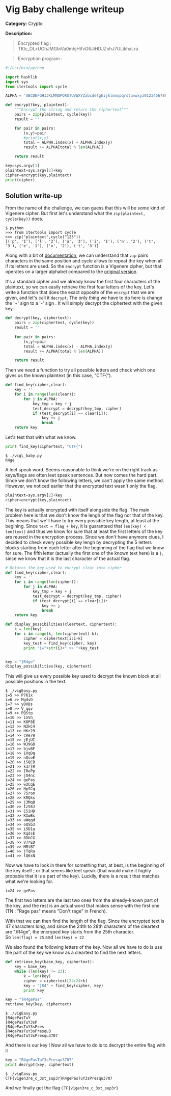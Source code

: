 # Vig Baby challenge writeup

**Category:** Crypto

**Description:**

> Encrypted flag : TKlc\_OLxUOhJMGbiVa0mhjHifvG6JiHDJZnhJ7ULikhxLra

> Encryption program :
```python
#!/usr/bin/python

import hashlib
import sys
from itertools import cycle

ALPHA = 'ABCDEFGHIJKLMNOPQRSTUVWXYZabcdefghijklmnopqrstuvwxyz0123456789_{}'

def encrypt(key, plaintext):
    """Encrypt the string and return the ciphertext"""
    pairs = zip(plaintext, cycle(key))
    result = ''

    for pair in pairs:
        (x,y)=pair
        #print(x,y)
        total = ALPHA.index(x) + ALPHA.index(y)
        result += ALPHA[total % len(ALPHA)]

    return result

key=sys.argv[1]
plaintext=sys.argv[2]+key
cipher=encrypt(key,plaintext)
print(cipher)
```

## Solution write-up

From the name of the challenge, we can guess that this will be some kind of Vigenere cipher. But first let's understand what the `zip(plaintext, cycle(key))` does.

```
$ python    
>>> from itertools import cycle   
>>> zip("plaintext",cycle("123"))   
[('p', '1'), ('l', '2'), ('a', '3'), ('i', '1'), ('n', '2'), ('t', '3'), ('e', '1'), ('x', '2'), ('t', '3')]
```

Along with a bit of [documentation](https://docs.python.org/2/library/itertools.html#itertools.cycle), we can understand that `zip` pairs characters in the same position and cycle allows to repeat the key when all if its letters are used. So the `encrypt` function is a Vigenere cipher, but that operates on a larger alphabet compared to the [original version](https://en.wikipedia.org/wiki/Vigen%C3%A8re_cipher). 


It's a standard cipher and we already know the first four characters of the plaintext, so we can easily retrieve the first four letters of the key. Let's write a function that does the exact opposite of the `encrypt` that we are given, and let's call it `decrypt`. The only thing we have to do here is change the '+' sign to a '-' sign . It will simply decrypt the ciphertext with the given key. 

```python
def decrypt(key, ciphertext):
    pairs = zip(ciphertext, cycle(key))
    result = ''
    
    for pair in pairs:
        (x,y)=pair
        total = ALPHA.index(x) - ALPHA.index(y)
        result += ALPHA[total % len(ALPHA)]

    return result
```

Then we need a function to try all possible letters and check which one gives us the known plaintext (in this case, "CTF{").

```python
def find_key(cipher,clear):
    key = ''
    for i in range(len(clear)):
        for j in ALPHA:
            key_tmp = key + j
            test_decrypt = decrypt(key_tmp, cipher)
            if (test_decrypt[i] == clear[i]):
                key += j
                break
    return key
```

Let's test that with what we know.

```python
print find_key(ciphertext, "CTF{")
```
```
$ ./vig\_baby.py   
R4ge
```

A leet speak word. Seems reasonable to think we're on the right track as keys/flags are often leet speak sentences.
But now comes the hard part. Since we don't know the following letters, we can't apply the same method. However, we noticed earlier that the encrypted text wasn't only the flag.

```python
plaintext=sys.argv[2]+key
cipher=encrypt(key,plaintext)
```

The key is actually encrypted with itself alongside the flag. The main problem here is that we don't know the lengh of the flag nor that of the key. This means that we'll have to try every possible key length, at least at the begining. Since `text = flag + key`, it is guaranteed that `len(key) < len(text)` and thus we know for sure that at least the first letters of the key are reused in the encryption process. Since we don't have anymore clues, I decided to check every possible key lengh by decrypting the 5 letters blocks starting from each letter after the beginning of the flag that we know for sure. The fifth letter (actually the first one of the known text here) is a `}`, since we know that it is the last character of the actual flag. 

```python
# Returns the key used to encrypt clear into cipher
def find_key(cipher,clear):
    key = ''
    for i in range(len(cipher)):
        for j in ALPHA:
            key_tmp = key + j
            test_decrypt = decrypt(key_tmp, cipher)
            if (test_decrypt[i] == clear[i]):
                key += j
                break
    return key

def display_possibilities(cleartext, ciphertext):
    k = len(key)
    for i in range(k, len(ciphertext)-k):
        cipher = ciphertext[i:i+k]
        key_test = find_key(cipher, key)
        print "i="+str(i)+" >> "+key_test


key = "}R4ge"
display_possibilities(key, ciphertext)
```

This will give us every possible key used to decrypt the known block at all possible positions in the text.

```
$ ./vigEasy.py 
i=5 >> P761x
i=6 >> MgdvD
i=7 >> yDXBs
i=8 >> V_qqv
i=9 >> PQStp
i=10 >> i5Vn_
i=11 >> K8P8E
i=12 >> N2kC4
i=13 >> HKr29
i=14 >> cRe7W
i=15 >> jEjUI
i=16 >> WJ9GD
i=17 >> bjvBF
i=18 >> 1VqDq
i=19 >> nQsoE
i=20 >> iSQCB
i=21 >> k3r}R
i=22 >> IRoPp
i=23 >> jO4nc
i=24 >> gePas
i=25 >> w2CqE
i=26 >> HpSCq
i=27 >> 75rom
i=28 >> KRQks
i=29 >> j3Mq8
i=30 >> IzS6J
i=31 >> E5iHD
i=32 >> KIwBs
i=33 >> aWqqd
i=34 >> oQSb3
i=35 >> i5D1u
i=36 >> KqdsE
i=37 >> 8DUCG
i=38 >> V7rED
i=39 >> MRtBT
i=40 >> jTqRu
i=41 >> lQ6sN
```

Now we have to look in there for something that, at best, is the beginning of the key itself ; or that seems like leet speak (that would make it highly probable that it is a part of the key). Luckily, there is a result that matches what we're looking for.

```
i=24 >> gePas
```

The first two letters are the last two ones from the already-known part of the key, and the rest is an actual word that makes sense with the first one (TN : "Rage pas" means "Don't rage" in French). 

With that we can then find the length of the flag. Since the encrypted text is 47 characters long, and since the 24th to 28th characters of the cleartext are "}R4ge", the encryped key starts from the 25th character.  
So `len(flag) = 25` and `len(key) = 22`

We also found the following letters of the key. Now all we have to do is use the part of the key we know as a cleartext to find the next letters.


```python
def retrieve_key(base_key, ciphertext):
    key = base_key
    while (len(key) != 23):
        k = len(key)
        cipher = ciphertext[24:24+k]
        key = "}R4" + find_key(cipher, key)
        print key

key = "}R4gePas"
retrieve_key(key, ciphertext)
```

```
$ ./vigEasy.py 
}R4gePasTuY
}R4gePasTuY3sP
}R4gePasTuY3sPres
}R4gePasTuY3sPresqu3
}R4gePasTuY3sPresqu3707
```

And there is our key ! Now all we have to do is to decrypt the entire flag with it

```python
key = "R4gePasTuY3sPresqu3707"
print decrypt(key, ciphertext)
```

```
$ ./vigEasy.py 
CTF{v1gen3re_c_3st_sup3r}R4gePasTuY3sPresqu3707
```

And we finally get the flag `CTF{v1gen3re_c_3st_sup3r}`

